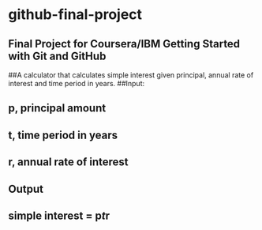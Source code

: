 # github-final-project
## Final Project for Coursera/IBM Getting Started with Git and GitHub

##A calculator that calculates simple interest given principal, annual rate of interest and time period in years.
##Input:
  ## p, principal amount
  ## t, time period in years
  ## r, annual rate of interest
## Output
  ## simple interest = p*t*r
